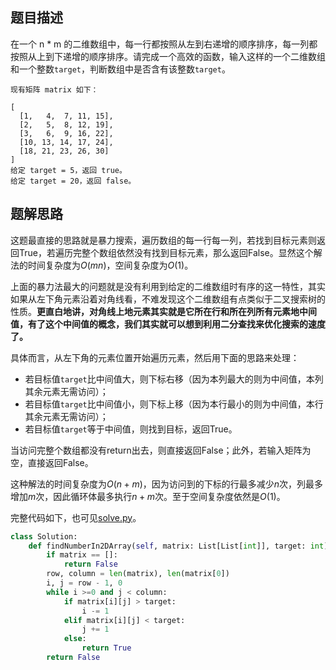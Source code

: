 ## 题目描述

在一个 n * m 的二维数组中，每一行都按照从左到右递增的顺序排序，每一列都按照从上到下递增的顺序排序。请完成一个高效的函数，输入这样的一个二维数组和一个整数`target`，判断数组中是否含有该整数`target`。

```
现有矩阵 matrix 如下：

[
  [1,   4,  7, 11, 15],
  [2,   5,  8, 12, 19],
  [3,   6,  9, 16, 22],
  [10, 13, 14, 17, 24],
  [18, 21, 23, 26, 30]
]
给定 target = 5，返回 true。
给定 target = 20，返回 false。
```

## 题解思路

这题最直接的思路就是暴力搜索，遍历数组的每一行每一列，若找到目标元素则返回True，若遍历完整个数组依然没有找到目标元素，那么返回False。显然这个解法的时间复杂度为$O(mn)$，空间复杂度为$O(1)$。

上面的暴力法最大的问题就是没有利用到给定的二维数组时有序的这一特性，其实如果从左下角元素沿着对角线看，不难发现这个二维数组有点类似于二叉搜索树的性质。**更直白地讲，对角线上地元素其实就是它所在行和所在列所有元素地中间值，有了这个中间值的概念，我们其实就可以想到利用二分查找来优化搜索的速度了。**

具体而言，从左下角的元素位置开始遍历元素，然后用下面的思路来处理：

- 若目标值`target`比中间值大，则下标右移（因为本列最大的则为中间值，本列其余元素无需访问）；
- 若目标值`target`比中间值小，则下标上移（因为本行最小的则为中间值，本行其余元素无需访问）；
- 若目标值`target`等于中间值，则找到目标，返回True。
  
当访问完整个数组都没有return出去，则直接返回False；此外，若输入矩阵为空，直接返回False。

这种解法的时间复杂度为$O(n+m)$，因为访问到的下标的行最多减少$n$次，列最多增加$m$次，因此循环体最多执行$n + m$次。至于空间复杂度依然是$O(1)$。

完整代码如下，也可见[solve.py](./solve.py)。

```python
class Solution:
    def findNumberIn2DArray(self, matrix: List[List[int]], target: int) -> bool:
        if matrix == []:
            return False
        row, column = len(matrix), len(matrix[0])
        i, j = row - 1, 0
        while i >=0 and j < column:
            if matrix[i][j] > target:
                i -= 1
            elif matrix[i][j] < target:
                j += 1
            else:
                return True
        return False
```

